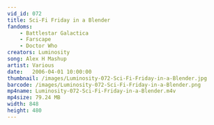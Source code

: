 ```yaml
---
vid_id: 072
title: Sci-Fi Friday in a Blender
fandoms:
    - Battlestar Galactica
    - Farscape
    - Doctor Who
creators: Luminosity
song: Alex H Mashup
artist: Various
date:   2006-04-01 10:00:00
thumbnail: /images/Luminosity-072-Sci-Fi-Friday-in-a-Blender.jpg
barcode: /images/Luminosity-072-Sci-Fi-Friday-in-a-Blender.png
mp4name: Luminosity-072-Sci-Fi-Friday-in-a-Blender.m4v
mp4size: 79.24 MB
width: 848
height: 480
---
```



